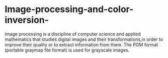 # Image-processing-and-color-inversion-
Image processing is a discipline of computer science and applied mathematics that studies digital images and their transformations,in order to improve their quality or to extract information from them.  The PGM format (portable graymap file format) is used for grayscale images.
